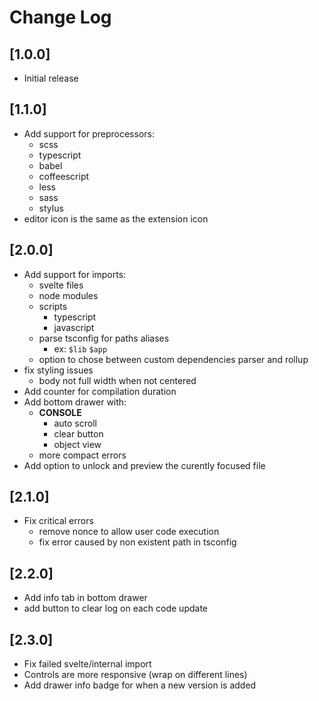 # Change Log

## [1.0.0]

- Initial release

## [1.1.0]

- Add support for preprocessors:
  - scss
  - typescript
  - babel
  - coffeescript
  - less
  - sass
  - stylus
- editor icon is the same as the extension icon

## [2.0.0]

- Add support for imports:
  - svelte files
  - node modules
  - scripts
    - typescript
    - javascript
  - parse tsconfig for paths aliases
    - ex: `$lib` `$app`
  - option to chose between custom dependencies parser and rollup
- fix styling issues
  - body not full width when not centered
- Add counter for compilation duration
- Add bottom drawer with:
  - **CONSOLE**
    - auto scroll
    - clear button
    - object view
  - more compact errors
- Add option to unlock and preview the curently focused file

## [2.1.0]

- Fix critical errors
  - remove nonce to allow user code execution
  - fix error caused by non existent path in tsconfig

## [2.2.0]

- Add info tab in bottom drawer
- add button to clear log on each code update

## [2.3.0]

- Fix failed svelte/internal import
- Controls are more responsive (wrap on different lines)
- Add drawer info badge for when a new version is added
